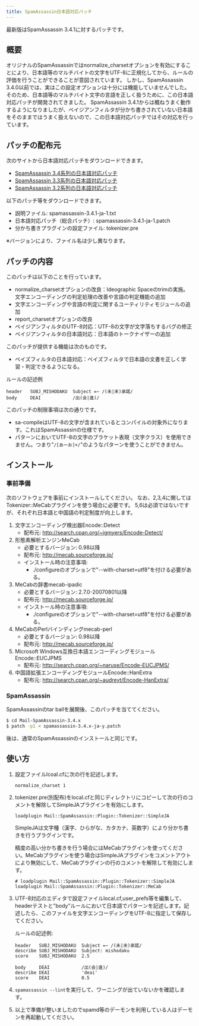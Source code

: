 ```yaml
---
title: SpamAssassin日本語対応パッチ
---
```

最新版はSpamAssassin 3.4.1に対するパッチです。

## 概要

オリジナルのSpamAssassinではnormalize_charsetオプションを有効にすることにより、日本語等のマルチバイトの文字をUTF-8に正規化してから、ルールの評価を行うことができることが意図されています。
しかし、SpamAssassin 3.4.0以前では、実はこの設定オプションは十分には機能していませんでした。
そのため、日本語等のマルチバイト文字の言語を正しく扱うために、この日本語対応パッチが開発されてきました。
SpamAssassin 3.4.1からは概ねうまく動作するようになりましたが、ベイジアンフィルタが分かち書きされていない日本語をそのままではうまく扱えないので、この日本語対応パッチではその対応を行っています。

## パッチの配布元

次のサイトから日本語対応パッチをダウンロードできます。

- [SpamAssassin 3.4系列の日本語対応パッチ](http://spamassassin.emaillab.jp/pub/ja-patch/sa3.4/)
- [SpamAssassin 3.3系列の日本語対応パッチ](http://spamassassin.emaillab.jp/pub/ja-patch/sa3.3/)
- [SpamAssassin 3.2系列の日本語対応パッチ](http://spamassassin.emaillab.jp/pub/ja-patch/sa3.2/)

以下のパッチ等をダウンロードできます。

- 説明ファイル: spamassassin-3.4.1-ja-1.txt
- 日本語対応パッチ（総合パッチ）: spamassassin-3.4.1-ja-1.patch
- 分かち書きプラグインの設定ファイル: tokenizer.pre

※バージョンにより、ファイル名は少し異なります。

## パッチの内容

このパッチは以下のことを行っています。

- normalize_charsetオプションの改良：Ideographic Spaceのtrimの実施。文字エンコーディングの判定処理の改善や言語の判定機能の追加
- 文字エンコーディングや言語の判定に関するユーティリティモジュールの追加
- report_charsetオプションの改良
- ベイジアンフィルタのUTF-8対応：UTF-8の文字が文字落ちするバグの修正
- ベイジアンフィルタの日本語対応：日本語のトークナイザーの追加

このパッチが提供する機能は次のものです。

- ベイズフィルタの日本語対応：ベイズフィルタで日本語の文書を正しく学習・判定できるようになる。

ルールの記述例

```
header   SUBJ_MISHODAKU  Subject =~ /(未|末)承諾/
body     DEAI            /出(会|逢)/
```

このパッチの制限事項は次の通りです。

- sa-compileはUTF-8の文字が含まれているとコンパイルの対象外になります。これはSpamAssassinの仕様です。
- パターンにおいてUTF-8の文字のブラケット表現（文字クラス）を使用できません。つまり"`/[あーお]+/`"のようなパターンを使うことができません。


## インストール

### 事前準備

次のソフトウェアを事前にインストールしてください。
なお、2,3,4に関してはTokenizer::MeCabプラグインを使う場合に必要です。
5,6は必須ではないですが、それぞれ日本語と中国語の判定制度が向上します。

1. 文字エンコーディング検出器Encode::Detect
    - 配布元: http://search.cpan.org/~jgmyers/Encode-Detect/
2. 形態素解析エンジンMeCab
    - 必要とするバージョン: 0.98以降
    - 配布元: http://mecab.sourceforge.jp/
    - インストール時の注意事項:
        - ./configureのオプションで"--with-charset=utf8"を付ける必要がある。
3. MeCabの辞書mecab-ipadic
    - 必要とするバージョン: 2.7.0-20070801以降
    - 配布元: http://mecab.sourceforge.jp/
    - インストール時の注意事項:
        - ./configureのオプションで"--with-charset=utf8"を付ける必要がある。
4. MeCabのPerlバインディングmecab-perl
    - 必要とするバージョン: 0.98以降
    - 配布元: http://mecab.sourceforge.jp/
5. Microsoft Windows互換日本語エンコーディングモジュールEncode::EUCJPMS
    - 配布元: http://search.cpan.org/~naruse/Encode-EUCJPMS/
6. 中国語拡張エンコーディングモジュールEncode::HanExtra
    - 配布元: http://search.cpan.org/~audreyt/Encode-HanExtra/

### SpamAssassin

SpamAssassinのtar ballを展開後、このパッチを当ててください。

```sh
$ cd Mail-SpamAssassin-3.4.x
$ patch -p1 < spamassassin-3.4.x-ja-y.patch
```

後は、通常のSpamAssassinのインストールと同じです。

## 使い方

1. 設定ファイルlcoal.cfに次の行を記述します。

    ```
    normalize_charset 1
    ```

2. tokenizer.pre(別配布)をlocal.cfと同じディレクトリにコピーして次の行のコメントを解除してSimpleJAプラグインを有効にします。

    ```
    loadplugin Mail::SpamAssassin::Plugin::Tokenizer::SimpleJA
    ```

    SimpleJAは文字種（漢字、ひらがな、カタカナ、英数字）により分かち書きを行うプラグインです。

    精度の高い分かち書きを行う場合にはMeCabプラグインを使ってください。MeCabプラグインを使う場合はSimpleJAプラグインをコメントアウトにより無効にして、MeCabプラグインの行のコメントを解除して有効にします。

    ```
    # loadplugin Mail::SpamAssassin::Plugin::Tokenizer::SimpleJA
    loadplugin Mail::SpamAssassin::Plugin::Tokenizer::MeCab
    ```

3. UTF-8対応のエディタで設定ファイルlocal.cf,user_prefs等を編集して、headerテストと"body"ルールにおいて日本語でパターンを記述します。記述したら、このファイルを文字エンコーディングをUTF-8に指定して保存してください。

    ルールの記述例:

    ```
    header   SUBJ_MISHODAKU  Subject =~ /(未|末)承諾/
    describe SUBJ_MISHODAKU  Subject: mishodaku
    score    SUBJ_MISHODAKU  2.5

    body     DEAI            /出(会|逢)/
    describe DEAI            'deai'
    score    DEAI            0.5
    ```

4. `spamassassin --lint`を実行して、ワーニングが出ていないかを確認します。
5. 以上で準備が整いましたのでspamd等のデーモンを利用している人はデーモンを再起動してください。
